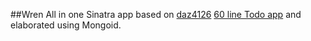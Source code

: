 ##Wren
All in one Sinatra app based on [daz4126](https://github.com/daz4126) [60 line Todo app](http://ididitmyway.heroku.com/past/2010/8/22/sinatra_to_do_list_in_60_lines_of_code/) and elaborated using Mongoid.


